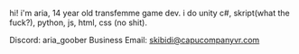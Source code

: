 hi! i'm aria, 14 year old transfemme game dev. i do unity c#, skript(what the fuck?), python, js, html, css (no shit).

Discord: aria_goober
Business Email: skibidi@capucompanyvr.com
